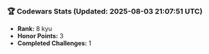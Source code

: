 ### 🏆 Codewars Stats (Updated: 2025-08-03 21:07:51 UTC)

- **Rank:** 8 kyu
- **Honor Points:** 3
- **Completed Challenges:** 1
